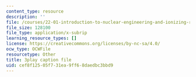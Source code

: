 ```yaml
---
content_type: resource
description: ''
file: /courses/22-01-introduction-to-nuclear-engineering-and-ionizing-radiation-fall-2016/cef8f12505f731ea9ff68daedbc3bbd9_HSm76SpZl7o.srt
file_size: 128100
file_type: application/x-subrip
learning_resource_types: []
license: https://creativecommons.org/licenses/by-nc-sa/4.0/
ocw_type: OCWFile
resourcetype: Other
title: 3play caption file
uid: cef8f125-05f7-31ea-9ff6-8daedbc3bbd9
---
```

